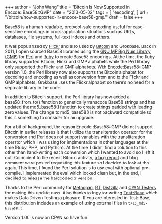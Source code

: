 +++
author = "John Wang"
title = "Bitcoin Is Now Supported in Encode::Base58::GMP"
date = "2013-05-02"
tags = [
    "encoding",
]
url = "/bitcoin/now-supported-in-encode-base58-gmp/"
draft = false
+++

Base58 is a human-readable, protocol-safe encoding useful for case-sensitive encodings in cross-application situations such as URLs, databases, file systems, full-text indexes and others.

<!--more-->

It was popularized by [Flickr](https://www.flickr.com/groups/api/discuss/72157616713786392) and also used by [Bitcoin](https://en.bitcoin.it/wiki/Base58Check_encoding) and Grokbase. Back in 2011, I open sourced Base58 libraries using the [GNU MP Big Num Library (GMP)](https://gmplib.org/) for [Perl](https://metacpan.org/pod/Encode::Base58::GMP) and [Ruby](https://rubygems.org/gems/base58_gmp) to create Base58 encodings. At the time, the Ruby library supported Bitcoin, Flickr and GMP alphabets while the Perl library only supported the Flickr and GMP alphabets. With [Encode:Base58::GMP](https://metacpan.org/pod/Encode::Base58::GMP) version 1.0, the Perl library now also supports the Bitcoin alphabet for decoding and encoding as well as conversion from and to the Flickr and GMP alphabets. Grokbase uses the Flickr alphabet so there’s no need for a separate library in the code.

In addition to Bitcoin support, the Perl library has now added a base58_from_to() function to generically transcode Base58 strings and has updated the md5_base58() function to create strings padded with leading zero values. The change to md5_base58() is not backward compatible so this is something to consider for an upgrade.

For a bit of background, the reason Encode::Base58::GMP did not support Bitcoin in earlier releases is that I utilize the transliteration operator for the conversion and Perl does not support variables with the transliteration operator which I was using for implmentations in other languages at the time (Ruby, PHP, and Python). At the time, I didn’t find a solution to this other than hand-writing each conversion which I wanted to avoid so I left it out. Coincident to the recent Bitcoin activity, [a bug report](https://rt.cpan.org/Public/Bug/Display.html?id=84565) and blog comment were posted requesting this feature so I decided to look at this again. This time, I found the Perl solution is to use eval with optional pre-compile. I implemented the eval which looked clean but, in the end, I decided to release the hardcoded tr version.

Thanks to the Perl community for [Metacpan](https://metacpan.org/), [RT](https://rt.cpan.org/Public/), [Distzilla](http://dzil.org/) and [CPAN Testers](http://www.cpantesters.org/distro/E/Encode-Base58-GMP.html#Encode-Base58-GMP-1.00) for making this update easy. Also thanks to Ingy for writing [Test::Base](https://metacpan.org/pod/Test::Base) which makes Data Driven Testing a pleasure. If you are interested in Test::Base, this distribution includes an example of using external files in `t/03_md5-base58.t`.

Version 1.00 is now on CPAN so have fun.

